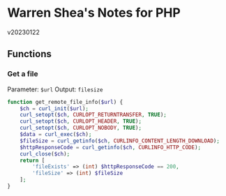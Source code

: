 # Warren Shea's Notes for PHP
v20230122

## Functions

### Get a file
Parameter: `$url`
Output: `filesize`
```php
function get_remote_file_info($url) {
    $ch = curl_init($url);
    curl_setopt($ch, CURLOPT_RETURNTRANSFER, TRUE);
    curl_setopt($ch, CURLOPT_HEADER, TRUE);
    curl_setopt($ch, CURLOPT_NOBODY, TRUE);
    $data = curl_exec($ch);
    $fileSize = curl_getinfo($ch, CURLINFO_CONTENT_LENGTH_DOWNLOAD);
    $httpResponseCode = curl_getinfo($ch, CURLINFO_HTTP_CODE);
    curl_close($ch);
    return [
        'fileExists' => (int) $httpResponseCode == 200,
        'fileSize' => (int) $fileSize
    ];
}
```